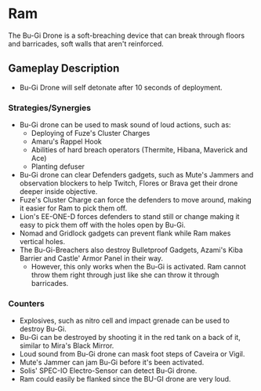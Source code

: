 # Ram

The Bu-Gi Drone is a soft-breaching device that can break through floors and barricades, soft walls that aren't reinforced.

## Gameplay Description

- Bu-Gi Drone will self detonate after 10 seconds of deployment.

### Strategies/Synergies

- Bu-Gi drone can be used to mask sound of loud actions, such as:
  - Deploying of Fuze's Cluster Charges
  - Amaru's Rappel Hook
  - Abilities of hard breach operators (Thermite, Hibana, Maverick and Ace)
  - Planting defuser
- Bu-Gi drone can clear Defenders gadgets, such as Mute's Jammers and observation blockers to help Twitch, Flores or Brava get their drone deeper inside objective.
- Fuze's Cluster Charge can force the defenders to move around, making it easier for Ram to pick them off.
- Lion's EE-ONE-D forces defenders to stand still or change making it easy to pick them off with the holes open by Bu-Gi.
- Nomad and Gridlock gadgets can prevent flank while Ram makes vertical holes.
- The Bu-Gi-Breachers also destroy Bulletproof Gadgets, Azami's Kiba Barrier and Castle' Armor Panel in their way.
  - However, this only works when the Bu-Gi is activated. Ram cannot throw them right through just like she can throw it through barricades.

### Counters

- Explosives, such as nitro cell and impact grenade can be used to destroy Bu-Gi.
- Bu-Gi can be destroyed by shooting it in the red tank on a back of it, similar to Mira's Black Mirror.
- Loud sound from Bu-Gi drone can mask foot steps of Caveira or Vigil.
- Mute's Jammer can jam Bu-Gi before it's been activated.
- Solis' SPEC-IO Electro-Sensor can detect Bu-Gi drone.
- Ram could easily be flanked since the BU-GI drone are very loud.
